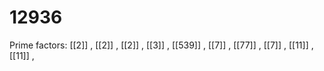# 12936

Prime factors: [[2]] , [[2]] , [[2]] , [[3]] , [[539]] , [[7]] , [[77]] , [[7]] , [[11]] , [[11]] , 